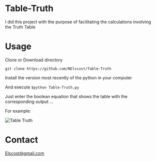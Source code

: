 # Table-Truth

I did this project with the purpose of facilitating the calculations involving the Truth Table

# Usage

Clone or Download directory

```git clone https://github.com/NElscost/Table-Truth```

Install the version most recently of the python in your computer

And execute ```$python Table-Truth.py```

Just enter the boolean equation that shows the table with the corresponding output ...

For example:

![Table Truth](https://github.com/NElscost/Table-Truth/blob/master/Gif.gif)

# Contact

Elscost@gmail.com
